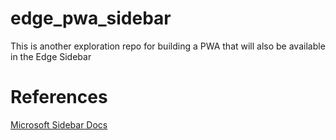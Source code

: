 # edge_pwa_sidebar
This is another exploration repo for building a PWA that will also be available in the Edge Sidebar


# References
[Microsoft Sidebar Docs](aka.ms/sidebardocs)